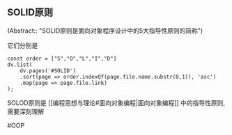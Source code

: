 ## SOLID原则
(Abstract:: "SOLID原则是面向对象程序设计中的5大指导性原则的简称")

它们分别是
```dataviewjs
const order = ["S","O","L","I","D"]
dv.list(
	dv.pages('#SOLID')
	.sort(page => order.indexOf(page.file.name.substr(0,1)), 'asc')
	.map(page => page.file.link)
);
``` 

SOLOD原则是 [[编程思想与理论#面向对象编程|面向对象编程]] 中的指导性原则, 需要深刻理解

#OOP